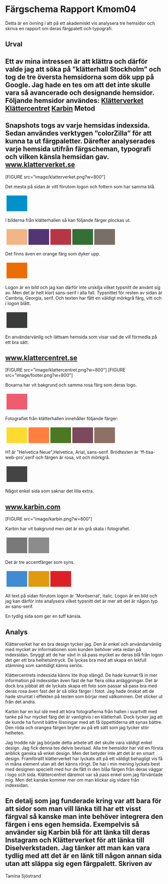 ---
---
Färgschema Rapport Kmom04
=======================

Detta är en övning i att på ett akademiskt vis analysera tre hemsidor och skriva en rapport om deras färgpalett och typografi.

Urval
-----------------------

Ett av mina intressen är att klättra och därför valde jag att söka på ”klätterhall Stockholm” och tog de tre översta hemsidorna som dök upp på Google. Jag hade en tes om att det inte skulle vara så avancerade och designande hemsidor.
Följande hemsidor användes:
[Klätterverket](https://www.klatterverket.se/)
[Klättercentret](http://www.klattercentret.se/)
[Karbin](http://karbin.com/)
Metod
-----------------------
Snapshots togs av varje hemsidas indexsida. Sedan användes verktygen ”colorZilla” för att kunna ta ut färgpaletter. Därefter analyserades varje hemsida utifrån färgscheman, typografi och vilken känsla hemsidan gav.
www.klatterverket.se
-----------------------
[FIGURE src="image/klatterverket.png?w=800"]

Det mesta på sidan är vitt förutom logon och fottern som har samma blå.  
</table><table style="border-spacing: 4px; border-collapse: separate">
<tr>
<td style="height: 50px; width: 50px; background-color: #0090CC">
</tr>
</table>

I bilderna från klätterhallen så kan följande färger plockas ut.
<table style="border-spacing: 4px; border-collapse: separate">
<tr>
<td style="height: 50px; width: 50px; background-color: #F2B586">
<td style="height: 50px; width: 50px; background-color: #523674">
<td style="height: 50px; width: 50px; background-color: #B63743">
<td style="height: 50px; width: 50px; background-color: #346F35">
<td style="height: 50px; width: 50px; background-color: #77706A">
</tr>
</table>

Det finns även en orange färg som dyker upp.
</table><table style="border-spacing: 4px; border-collapse: separate">
<tr>
<td style="height: 50px; width: 50px; background-color: #EC6D06">
</tr>
</table>
Logon är en bild och jag kan därför inte urskilja vilket typsnitt de använt sig av. Men det är helt klart sans-serif i alla fall.
Typsnittet för resten av sidan är Cambria, Georgia, serif. Och texten har fått en väldigt mörkgrå färg, vitt och i logon blått.
</table></table><table style="border-spacing: 4px; border-collapse: separate">
<tr>
<td style="height: 50px; width: 50px; background-color: #3A3B3B">
</tr>
</table>

En användarvänlig och lättsam hemsida som visar vad de vill förmedla på ett bra sätt.

www.klattercentret.se
------------------------

[FIGURE src="image/klattercentret.png?w=800"]
[FIGURE src="image/footer.png?w=800"]

Boxarna har vit bakgrund och samma rosa färg som deras logo.
<table style="border-spacing: 4px; border-collapse: separate">
<tr>
<td style="height: 50px; width: 50px; background-color: #EF5C70">
</tr>
</table>

Fotografiet från klätterhallen innehåller följande färger:
<table style="border-spacing: 4px; border-collapse: separate">
<tr>
<td style="height: 50px; width: 50px; background-color: #FFDA2F">
<td style="height: 50px; width: 50px; background-color: #FF803E">
<td style="height: 50px; width: 50px; background-color: #4B7820">
<td style="height: 50px; width: 50px; background-color: #7B4A5D">
<td style="height: 50px; width: 50px; background-color: #8D7165">
</tr>
</table>

H1 är "Helvetica Neue",Helvetica, Arial, sans-serif. Brödtexten är 'ff-tisa-web-pro',serif och färgen är rosa, vit och mörkgrå.
<table style="border-spacing: 4px; border-collapse: separate">
<tr>
<td style="height: 50px; width: 50px; background-color: #444444">
</tr>
</table>

Något enkel sida som saknar det lilla extra.

www.karbin.com
-------------

[FIGURE src="image/karbin.png?w=800"]

Karbin har vit bakgrund men det är en grå skala i fotografiet.
<table style="border-spacing: 4px; border-collapse: separate">
<tr>
<td style="height: 50px; width: 50px; background-color: #797979">
<td style="height: 50px; width: 50px; background-color: #8C8C8C">
</tr>
</table>

Det är tre accentfärger som syns.
<table style="border-spacing: 4px; border-collapse: separate">
<tr>
<td style="height: 50px; width: 50px; background-color: #408BD1">
<td style="height: 50px; width: 50px; background-color: #E09A0E">
<td style="height: 50px; width: 50px; background-color: #DD1F26">
</tr>
</table>

All text på sidan förutom logon är 'Montserrat', italic. Logon är en bild och jag kan därför inte analysera vilket typsnitt det är mer att det är någon typ av sans-serif.

En tydlig sida som ger en tuff känsla.

Analys
-----------------------
Klätterverket har en bra design tycker jag. Den är enkel och användarvänlig med mycket av informationen som kunden behöver veta redan på indexsidan. Snyggt att de har vävt in så pass mycket av deras blå från logon det ger ett bra helhetsintryck. De lyckas bra med att skapa en lekfull stämning som samtidigt känns seriös.

Klättercentrets indexsida känns lite ihop slängd. De hade kunnat få in mer information på indexsidan även fast de har flera olika anläggningar. Det är dock bra jobbat att de lyckats skapa ett foto som passar så pass bra med deras rosa även fast det är så olika färger i fotot. Jag hade önskat att de hade struntat i effekten på texten som börjar med välkommen. Det sticker ut från det andra.

Karbin har en kul idé med att köra fotografierna från hallen i svartvitt med tanke på hur mycket färg det är vanligtvis i en klätterhall. Dock tycker jag att de kunde ha funnit bättre lösningar med att få öppettiderna att synas bättre. Den röda och orangea färgen bryter av på ett sätt som jag tycker stör helheten.

Jag trodde när jag började detta arbete att det skulle vara väldigt enkel design. Jag fick denna tes delvis bevisad. Alla tre hemsidor har vid en första anblick ganska så enkel design. Men det betyder inte att det är en smart design. Framförallt klätterverket har lyckats att på ett väldigt behagligt vis få in måna element utan att det känns rörigt. De har i min mening lyckats best med designen speciellt med hur de fått in den blåa färgen från deras väggar i logo och sida. Klättercentret däremot var så pass enkel som jag förväntade mig. Men det kanske kommer mer om man klickar sig vidare från indexsidan.

En detalj som jag funderade kring var att bara för att sidor som man vill länka till har ett visst färgval så kanske man inte behöver integrera den färgen i ens egen hemsida. Exempelvis så använder sig Karbin blå för att länka till deras Instagram och Klätterverket för att länka till Diselverkstaden. Jag tänker att man kan vara tydlig med att det är en länk till någon annan sida utan att släppa sig egen färgpalett.
Skriven av
------------
Tamina Sjöstrand
